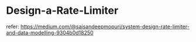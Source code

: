 # Design-a-Rate-Limiter
refer: https://medium.com/@saisandeepmopuri/system-design-rate-limiter-and-data-modelling-9304b0d18250
